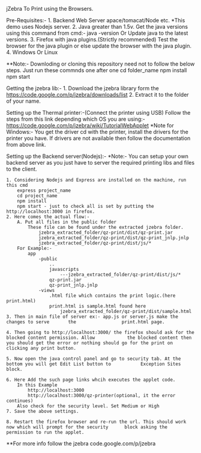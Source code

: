 jZebra To Print using the Browsers.

Pre-Requisites:-
		1. Backend Web Server apace/tomacat/Node etc.
			*This demo uses Nodejs server.
		2. Java greater than 1.5v.
			Get the java versions using this command from cmd:- java -version
			Or Update java to the latest versions.
		3. Firefox with java plugins.(Strictly recommended)
			Test the browser for the java plugin or else update the browser with the java plugin.
		4. Windows Or Linux

**Note:- Downloding or cloning this repository need not to follow the below steps.
        Just run these commnds one after one 
            cd folder_name 
            npm install 
            npm start

Getting the jzebra lib:-
	1. Download the jzebra library form the 
		https://code.google.com/p/jzebra/downloads/list
	2. Extract it to the folder of your name.

Setting up the Thermal printer:-(Connect the printer using USB)
	Follow the steps from this link depending which OS you are using:-
		https://code.google.com/p/jzebra/wiki/TutorialWebApplet
	*Note for Windows:- You get the driver cd with the printer, install the drivers for the printer you have. 			If drivers are not available then follow the documentation from above link.

Setting up the Backend server(Nodejs):-
	*Note:- You can setup your own backend server as you just have to server the required printing libs and 			files to the client.
	
	1. Considering Nodejs and Express are installed on the machine, run this cmd
		express project_name
		cd project_name
		npm install
		npm start - just to check all is set by putting the http://localhost:3000 in firefox.
	2. Here comes the actual flow:-
		A. Put all files in the public folder
			These file can be found under the extracted jzebra folder. 
				jzebra_extracted_folder/qz-print/dist/qz-print.jar
				jzebra_extracted_folder/qz-print/dist/qz-print_jnlp.jnlp
				jzebra_extracted_folder/qz-print/dist/js/*
		For Example:-
			app
				-public
					..
					javascripts
						---jzebra_extracted_folder/qz-print/dist/js/*
					qz-print.jar
					qz-print_jnlp.jnlp
				-views
					.html file which contains the print logic.(here print.html)
					print.html is sample.html found here
						jzebra_extracted_folder/qz-print/dist/sample.html
	3. Then in main file of server ex:- app.js or server.js make the changes to serve 		the 				print.html page.

	4. Then going to http://localhost:3000/ the firefox should ask for the blocked content permission. Allow 			the blocked content then you should get the error or nothing should go for the print on 			clicking any print button.

	5. Now open the java control panel and go to security tab. At the bottom you will get Edit List button to 			Exception Sites block.

	6. Here Add the such page links whcih executes the applet code. 
		In this Example
			http://localhost:3000
			http://localhost:3000/qz-printer(optional, it the error continues)
		Also check for the security level. Set Medium or High
	7. Save the above settings.
	
	8. Restart the firefox browser and re-run the url. This should work now which will prompt for the security 		block asking the permission to run the applet.

**For more info follow the jzebra code.google.com/p/jzebra

